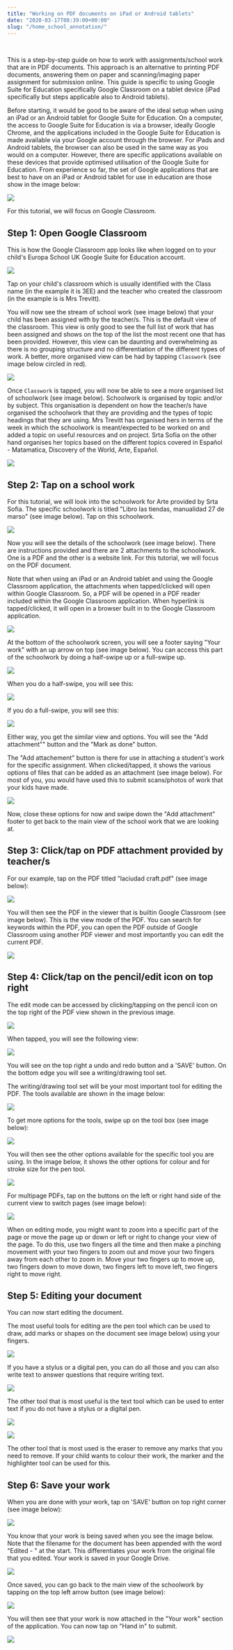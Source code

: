```yaml
---
title: "Working on PDF documents on iPad or Android tablets"
date: "2020-03-17T08:39:00+00:00"
slug: "/home_school_annotation/"
---
```


&nbsp;

This is a step-by-step guide on how to work with assignments/school work that are in PDF documents. This approach is an alternative to printing PDF documents, answering them on paper and scanning/imaging paper assignment for submission online. This guide is specific to using Google Suite for Education specifically Google Classroom on a tablet device (iPad specifically but steps applicable also to Android tablets).

Before starting, it would be good to be aware of the ideal setup when using an iPad or an Android tablet for Google Suite for Education. On a computer, the access to Google Suite for Education is via a browser, ideally Google Chrome, and the applications included in the Google Suite for Education is made available via your Google account through the browser. For iPads and Android tablets, the browser can also be used in the same way as you would on a computer. However, there are specific applications available on these devices that provide optimised utilisation of the Google Suite for Education. From experience so far, the set of Google applications that are best to have on an iPad or Android tablet for use in education are those show in the image below:

![](/images/guides/annotation01.png)

For this tutorial, we will focus on Google Classroom.

## Step 1: Open Google Classroom

This is how the Google Classroom app looks like when logged on to your child's Europa School UK Google Suite for Education account.

![](/images/guides/annotation02.png)

Tap on your child's classroom which is usually identified with the Class name (in the example it is 3EE) and the teacher who created the classroom (in the example is is Mrs Trevitt).

You will now see the stream of school work (see image below) that your child has been assigned with by the teacher/s. This is the default view of the classroom. This view is only good to see the full list of work that has been assigned and shows on the top of the list the most recent one that has been provided. However, this view can be daunting and overwhelming as there is no grouping structure and no differentiation of the different types of work. A better, more organised view can be had by tapping `Classwork` (see image below circled in red).

![](/images/guides/annotation03.png)

Once `Classwork` is tapped, you will now be able to see a more organised list of schoolwork (see image below). Schoolwork is organised by topic and/or by subject. This organisation is dependent on how the teacher/s have organised the schoolwork that they are providing and the types of topic headings that they are using. Mrs Trevitt has organised hers in terms of the week in which the schoolwork is meant/expected to be worked on and added a topic on useful resources and on project. Srta Sofia on the other hand organises her topics based on the different topics covered in Español - Matamatica, Discovery of the World, Arte, Español.

![](/images/guides/annotation04.png)

## Step 2: Tap on a school work

For this tutorial, we will look into the schoolwork for Arte provided by Srta Sofia. The specific schoolwork is titled "Libro las tiendas, manualidad 27 de marso" (see image below). Tap on this schoolwork.

![](/images/guides/annotation05.png)

Now you will see the details of the schoolwork (see image below). There are instructions provided and there are 2 attachments to the schoolwork. One is a PDF and the other is a website link. For this tutorial, we will focus on the PDF document.

Note that when using an iPad or an Android tablet and using the Google Classroom application, the attachments when tapped/clicked will open within Google Classroom. So, a PDF will be opened in a PDF reader included within the Google Classroom application. When hyperlink is tapped/clicked, it will open in a browser built in to the Google Classroom application.

![](/images/guides/annotation06.png)

At the bottom of the schoolwork screen, you will see a footer saying "Your work" with an up arrow on top (see image below). You can access this part of the schoolwork by doing a half-swipe up or a full-swipe up.

![](/images/guides/annotation07.png)

When you do a half-swipe, you will see this:

![](/images/guides/annotation08.png)

If you do a full-swipe, you will see this:

![](/images/guides/annotation09.png)

Either way, you get the similar view and options. You will see the "Add attachment"" button and the "Mark as done" button.

The "Add attachement" button is there for use in attaching a student's work for the specific assignment. When clicked/tapped, it shows the various options of files that can be added as an attachment (see image below). For most of you, you would have used this to submit scans/photos of work that your kids have made.

![](/images/guides/annotation10.png)

Now, close these options for now and swipe down the "Add attachment" footer to get back to the main view of the school work that we are looking at.

## Step 3: Click/tap on PDF attachment provided by teacher/s

For our example, tap on the PDF titled "laciudad craft.pdf" (see image below):

![](/images/guides/annotation11.png)

You will then see the PDF in the viewer that is builtin Google Classroom (see image below). This is the view mode of the PDF. You can search for keywords within the PDF, you can open the PDF outside of Google Classroom using another PDF viewer and most importantly you can edit the current PDF.

![](/images/guides/annotation12.png)

## Step 4: Click/tap on the pencil/edit icon on top right

The edit mode can be accessed by clicking/tapping on the pencil icon on the top right of the PDF view shown in the previous image.

![](/images/guides/annotation13.png)

When tapped, you will see the following view:

![](/images/guides/annotation14.png)

You will see on the top right a undo and redo button and a 'SAVE' button. On the bottom edge you will see a writing/drawing tool set.

The writing/drawing tool set will be your most important tool for editing the PDF. The tools available are shown in the image below:

![](/images/guides/annotation15.png)

To get more options for the tools, swipe up on the tool box (see image below):

![](/images/guides/annotation16.png)

You will then see the other options available for the specific tool you are using. In the image below, it shows the other options for colour and for stroke size for the pen tool.

![](/images/guides/annotation17.png)

For multipage PDFs, tap on the buttons on the left or right hand side of the current view to switch pages (see image below):

![](/images/guides/annotation18.png)

When on editing mode, you might want to zoom into a specific part of the page or move the page up or down or left or right to change your view of the page. To do this, use two fingers all the time and then make a pinching movement with your two fingers to zoom out and move your two fingers away from each other to zoom in. Move your two fingers up to move up, two fingers down to move down, two fingers left to move left, two fingers right to move right.

## Step 5: Editing your document

You can now start editing the document.

The most useful tools for editing are the pen tool which can be used to draw, add marks or shapes on the document see image below) using your fingers. 

![](/images/guides/annotation19.png)

If you have a stylus or a digital pen, you can do all those and you can also write text to answer questions that require writing text. 

![](/images/guides/annotation20.png)

The other tool that is most useful is the text tool which can be used to enter text if you do not have a stylus or a digital pen. 

![](/images/guides/annotation21.png)

![](/images/guides/annotation22.png)

The other tool that is most used is the eraser to remove any marks that you need to remove. If your child wants to colour their work, the marker and the highlighter tool can be used for this. 

## Step 6: Save your work

When you are done with your work, tap on 'SAVE' button on top right corner (see image below):

![](/images/guides/annotation23.png)

You know that your work is being saved when you see the image below. Note that the filename for the document has been appended with the word "Edited - " at the start. This differentiates your work from the original file that you edited. Your work is saved in your Google Drive.

![](/images/guides/annotation24.png)

Once saved, you can go back to the main view of the schoolwork by tapping on the top left arrow button (see image below):

![](/images/guides/annotation25.png)

You will then see that your work is now attached in the "Your work" section of the application. You can now tap on "Hand in" to submit.

![](/images/guides/annotation26.png)


<br/>
<br/>


 